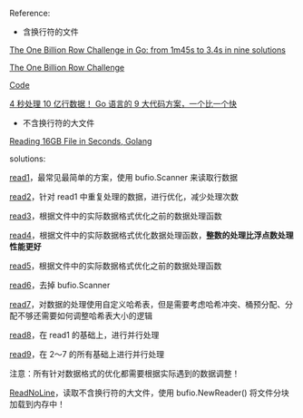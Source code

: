 
Reference:

- 含换行符的文件

[The One Billion Row Challenge in Go: from 1m45s to 3.4s in nine solutions](https://benhoyt.com/writings/go-1brc/)

[The One Billion Row Challenge](https://www.morling.dev/blog/one-billion-row-challenge/)

[Code](https://github.com/benhoyt/go-1brc/tree/master)

[4 秒处理 10 亿行数据！ Go 语言的 9 大代码方案，一个比一个快](https://mp.weixin.qq.com/s/iylZAKZfxLL6SYruww_8zA)

- 不含换行符的大文件

[Reading 16GB File in Seconds, Golang](https://medium.com/swlh/processing-16gb-file-in-seconds-go-lang-3982c235dfa2)

solutions:

[read1](./read1.go)，最常见最简单的方案，使用 bufio.Scanner 来读取行数据

[read2](./read2.go)，针对 read1 中重复处理的数据，进行优化，减少处理次数

[read3](./read3.go)，根据文件中的实际数据格式优化之前的数据处理函数

[read4](./read4.go)，根据文件中的实际数据格式优化数据处理函数，**整数的处理比浮点数处理性能更好**

[read5](./read5.go)，根据文件中的实际数据格式优化之前的数据处理函数

[read6](./read6.go)，去掉 bufio.Scanner

[read7](./read7.go)，对数据的处理使用自定义哈希表，但是需要考虑哈希冲突、桶预分配、分配不够还需要如何调整哈希表大小的逻辑

[read8](./read8.go)，在 read1 的基础上，进行并行处理

[read9](./read9.go)，在 2～7 的所有基础上进行并行处理

注意：所有针对数据格式的优化都需要根据实际遇到的数据调整！

[ReadNoLine](./readNoLine.go)，读取不含换行符的大文件，使用 bufio.NewReader() 将文件分块加载到内存中！
